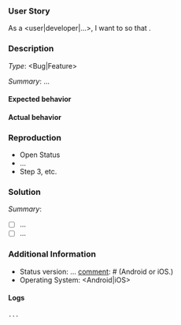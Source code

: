 [comment]: # (Please replace ... with your information. Remove < and >)

### User Story

As a <user|developer|...>, I want to <task> so that <goal>.

### Description

[comment]: # (Feature or Bug? i.e Type: Bug)
*Type*: <Bug|Feature>

[comment]: # (Describe the feature you would like, or briefly summarise the bug and what you did, what you expected to happen, and what actually happens. Sections below)
*Summary*: ...

#### Expected behavior
[comment]: # (Describe what you expected to happen.)

#### Actual behavior
[comment]: # (Describe what actually happened.)

### Reproduction
[comment]: # (Describe how we can replicate the bug step by step.)

- Open Status
- ...
- Step 3, etc.

### Solution
[comment]: # (Please summarise the solution and provide a task list on what needs to be fixed.)
*Summary*: 

- [ ] ...
- [ ] ...

### Additional Information
[comment]: # (Please do your best to fill this out.)
* Status version: ...
[comment]: # (Android or iOS.)
* Operating System: <Android|iOS>

#### Logs

[comment]: # (if on Android please replicate bug whilst running adb logcat)
```
...
```
